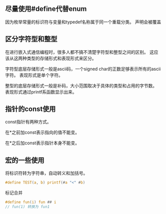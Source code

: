 ## 尽量使用#define代替enum
因为枚举常量的标识符与变量和typedef名称属于同一个重载分类。
声明会被覆盖

## 区分字符型和整型
在进行嵌入式通信编程时，很多人都不搞不清楚字符型和整型之间的区别。
这应该从这两种类型的存储形式和表现形式来区分。

字符型底层存储形式一般是ascii码，一个signed char的正数足够表示所有的ascii字符。
表现形式是单个字符。

整型的底层存储形式一般是补码，大小范围取决于具体的类型和占用的字节数。
表现形式通过printf系函数显示出来。

## 指针的const使用
const指针有两种方式。

在*之前加const表示指向的值不能变。

在*之后加const表示指针本身不能变。

## 宏的一些使用
将标识符转为字符串，自动转义和加括号。
``` c
#define TEST(a, b) printf(#a "<" #b)
```
标记合并
``` c
#define fun(i) fun ## i
// fun(1) 转换为 fun1
```
